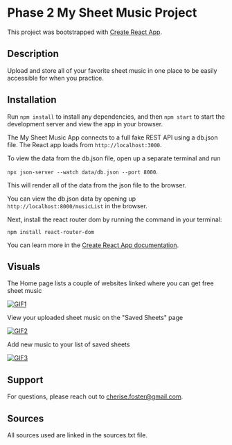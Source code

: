 # Phase 2 My Sheet Music Project

This project was bootstrapped with [Create React App](https://github.com/facebook/create-react-app).

## Description

Upload and store all of your favorite sheet music in one place to be easily accessible for when you practice.

## Installation

Run <code>npm install</code> to install any dependencies, and then <code>npm start</code> to start the development server and view the app in your browser. 

The My Sheet Music App connects to a full fake REST API using a db.json file. The React app loads from <code>http://localhost:3000</code>. 

To view the data from the db.json file, open up a separate terminal and run

<code>npx json-server --watch data/db.json --port 8000</code>. 

This will render all of the data from the json file to the browser.

You can view the db.json data by opening up <code>http://localhost:8000/musicList</code> in the browser.

Next, install the react router dom by running the command in your terminal:

<code>npm install react-router-dom</code>


You can learn more in the [Create React App documentation](https://facebook.github.io/create-react-app/docs/getting-started).

## Visuals

The Home page lists a couple of websites linked where you can get free sheet music

<a href="https://imgbb.com/"><img src="https://i.ibb.co/XjT35D8/GIF1.gif" alt="GIF1" border="0"></a>

View your uploaded sheet music on the "Saved Sheets" page

<a href="https://imgbb.com/"><img src="https://i.ibb.co/xSHKw3J/GIF2.gif" alt="GIF2" border="0"></a>

Add new music to your list of saved sheets

<a href="https://imgbb.com/"><img src="https://i.ibb.co/PWH2SK8/GIF3.gif" alt="GIF3" border="0"></a>

## Support
For questions, please reach out to cherise.foster@gmail.com.

## Sources
All sources used are linked in the sources.txt file.
